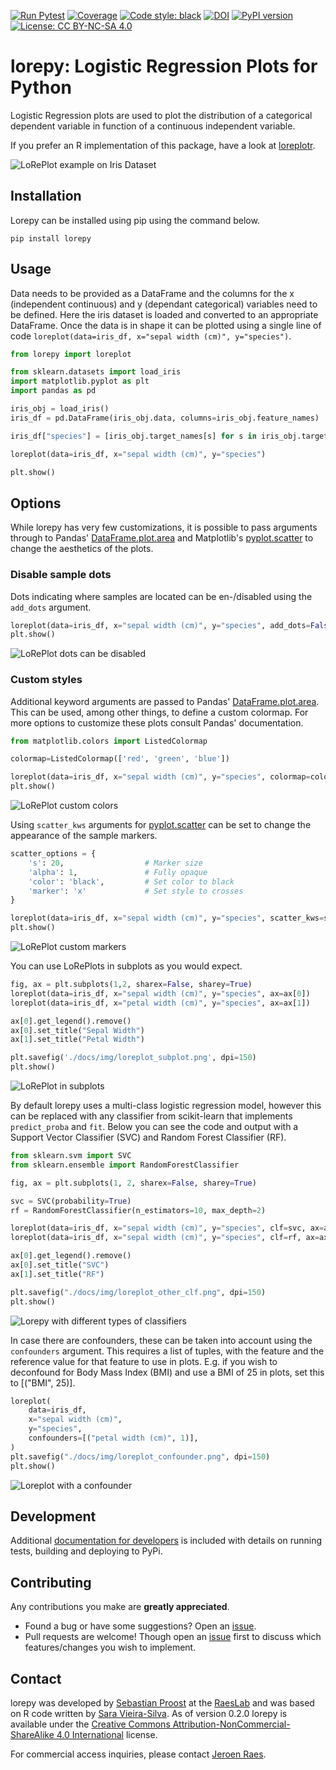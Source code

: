 [![Run Pytest](https://github.com/raeslab/lorepy/actions/workflows/autopytest.yml/badge.svg)](https://github.com/raeslab/lorepy/actions/workflows/autopytest.yml) [![Coverage](https://raw.githubusercontent.com/raeslab/lorepy/main/docs/coverage-badge.svg)](https://raw.githubusercontent.com/raeslab/lorepy/main/docs/coverage-badge.svg) [![Code style: black](https://img.shields.io/badge/code%20style-black-000000.svg)](https://github.com/psf/black) [![DOI](https://zenodo.org/badge/686018963.svg)](https://zenodo.org/badge/latestdoi/686018963) [![PyPI version](https://badge.fury.io/py/lorepy.svg)](https://badge.fury.io/py/lorepy) [![License: CC BY-NC-SA 4.0](https://img.shields.io/badge/License-CC%20BY--NC--SA%204.0-lightgrey.svg)](https://creativecommons.org/licenses/by-nc-sa/4.0/)

# lorepy: Logistic Regression Plots for Python

Logistic Regression plots are used to plot the distribution of a categorical dependent variable in function of a 
continuous independent variable.

If you prefer an R implementation of this package, have a look at [loreplotr](https://github.com/raeslab/loreplotr).

![LoRePlot example on Iris Dataset](https://raw.githubusercontent.com/raeslab/lorepy/main/docs/img/loreplot.png)

## Installation

Lorepy can be installed using pip using the command below.

```
pip install lorepy
```


## Usage

Data needs to be provided as a DataFrame and the columns for the x (independent continuous) and y (dependant categorical)
variables need to be defined. Here the iris dataset is loaded and converted to an appropriate DataFrame. Once the data
is in shape it can be plotted using a single line of code ```loreplot(data=iris_df, x="sepal width (cm)", y="species")```.

```python
from lorepy import loreplot

from sklearn.datasets import load_iris
import matplotlib.pyplot as plt
import pandas as pd

iris_obj = load_iris()
iris_df = pd.DataFrame(iris_obj.data, columns=iris_obj.feature_names)

iris_df["species"] = [iris_obj.target_names[s] for s in iris_obj.target]

loreplot(data=iris_df, x="sepal width (cm)", y="species")

plt.show()
```

## Options

While lorepy has very few customizations, it is possible to pass arguments through to Pandas' 
[DataFrame.plot.area](https://pandas.pydata.org/docs/reference/api/pandas.DataFrame.plot.area.html)
and Matplotlib's [pyplot.scatter](https://matplotlib.org/stable/api/_as_gen/matplotlib.pyplot.scatter.html) to change
the aesthetics of the plots.

### Disable sample dots

Dots indicating where samples are located can be en-/disabled using the ```add_dots``` argument.

```python
loreplot(data=iris_df, x="sepal width (cm)", y="species", add_dots=False)
plt.show()
```

![LoRePlot dots can be disabled](https://raw.githubusercontent.com/raeslab/lorepy/main/docs/img/loreplot_no_dots.png)

### Custom styles

Additional keyword arguments are passed to Pandas' [DataFrame.plot.area](https://pandas.pydata.org/docs/reference/api/pandas.DataFrame.plot.area.html).
This can be used, among other things, to define a custom colormap. For more options to customize these plots consult
Pandas' documentation.

```python
from matplotlib.colors import ListedColormap

colormap=ListedColormap(['red', 'green', 'blue'])

loreplot(data=iris_df, x="sepal width (cm)", y="species", colormap=colormap)
plt.show()
```
![LoRePlot custom colors](https://raw.githubusercontent.com/raeslab/lorepy/main/docs/img/loreplot_custom_color.png)


Using ```scatter_kws``` arguments for [pyplot.scatter](https://matplotlib.org/stable/api/_as_gen/matplotlib.pyplot.scatter.html)
can be set to change the appearance of the sample markers.

```python
scatter_options = {
    's': 20,                  # Marker size
    'alpha': 1,               # Fully opaque
    'color': 'black',         # Set color to black
    'marker': 'x'             # Set style to crosses
}

loreplot(data=iris_df, x="sepal width (cm)", y="species", scatter_kws=scatter_options)
plt.show()
```
![LoRePlot custom markers](https://raw.githubusercontent.com/raeslab/lorepy/main/docs/img/loreplot_custom_markers.png)

You can use LoRePlots in subplots as you would expect.

```python
fig, ax = plt.subplots(1,2, sharex=False, sharey=True)
loreplot(data=iris_df, x="sepal width (cm)", y="species", ax=ax[0])
loreplot(data=iris_df, x="petal width (cm)", y="species", ax=ax[1])

ax[0].get_legend().remove()
ax[0].set_title("Sepal Width")
ax[1].set_title("Petal Width")

plt.savefig('./docs/img/loreplot_subplot.png', dpi=150)
plt.show()
```

![LoRePlot in subplots](https://raw.githubusercontent.com/raeslab/lorepy/main/docs/img/loreplot_subplot.png)

By default lorepy uses a multi-class logistic regression model, however this can be replaced with any classifier
from scikit-learn that implements ```predict_proba``` and ```fit```. Below you can see the code and output with a
Support Vector Classifier (SVC) and Random Forest Classifier (RF).

```python
from sklearn.svm import SVC
from sklearn.ensemble import RandomForestClassifier

fig, ax = plt.subplots(1, 2, sharex=False, sharey=True)

svc = SVC(probability=True)
rf = RandomForestClassifier(n_estimators=10, max_depth=2)

loreplot(data=iris_df, x="sepal width (cm)", y="species", clf=svc, ax=ax[0])
loreplot(data=iris_df, x="sepal width (cm)", y="species", clf=rf, ax=ax[1])

ax[0].get_legend().remove()
ax[0].set_title("SVC")
ax[1].set_title("RF")

plt.savefig("./docs/img/loreplot_other_clf.png", dpi=150)
plt.show()
```

![Lorepy with different types of classifiers](https://raw.githubusercontent.com/raeslab/lorepy/main/docs/img/loreplot_other_clf.png)


In case there are confounders, these can be taken into account using the ```confounders``` argument. This requires a
list of tuples, with the feature and the reference value for that feature to use in plots. E.g. if you wish to deconfound
for Body Mass Index (BMI) and use a BMI of 25 in plots, set this to [("BMI", 25)].

```python
loreplot(
    data=iris_df,
    x="sepal width (cm)",
    y="species",
    confounders=[("petal width (cm)", 1)],
)
plt.savefig("./docs/img/loreplot_confounder.png", dpi=150)
plt.show()
```

![Loreplot with a confounder](https://raw.githubusercontent.com/raeslab/lorepy/main/docs/img/loreplot_confounder.png)

## Development

Additional [documentation for developers](./docs/dev_docs.md) is included with details on running tests, building and deploying to PyPi.

## Contributing

Any contributions you make are **greatly appreciated**.

  * Found a bug or have some suggestions? Open an [issue](https://github.com/raeslab/lorepy/issues).
  * Pull requests are welcome! Though open an [issue](https://github.com/raeslab/lorepy/issues) first to discuss which features/changes you wish to implement.

## Contact

lorepy was developed by [Sebastian Proost](https://sebastian.proost.science/) at the 
[RaesLab](https://raeslab.sites.vib.be/en) and was based on R code written by 
[Sara Vieira-Silva](https://saravsilva.github.io/). As of version 0.2.0 lorepy is available under the 
[Creative Commons Attribution-NonCommercial-ShareAlike 4.0 International](https://creativecommons.org/licenses/by-nc-sa/4.0/) 
license. 

For commercial access inquiries, please contact [Jeroen Raes](mailto:jeroen.raes@kuleuven.vib.be).

